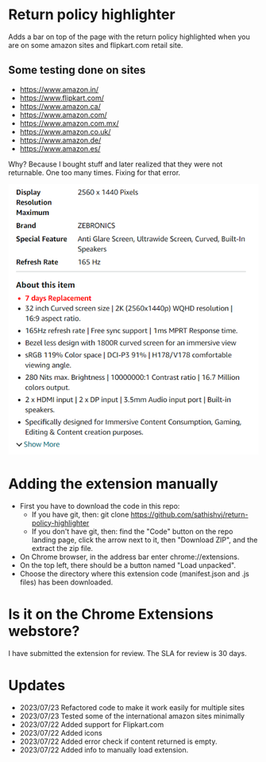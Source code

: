 # Return policy highlighter

Adds a bar on top of the page with the return policy highlighted when you are on some amazon sites and flipkart.com retail site.

## Some testing done on sites

- https://www.amazon.in/
- https://www.flipkart.com/
- https://www.amazon.ca/
- https://www.amazon.com/
- https://www.amazon.com.mx/
- https://www.amazon.co.uk/
- https://www.amazon.de/
- https://www.amazon.es/

Why?
Because I bought stuff and later realized that they were not returnable. One too many times. Fixing for that error.

![Screenshot](screenshot.png)

# Adding the extension manually

- First you have to download the code in this repo:
  - If you have git, then: git clone https://github.com/sathishvj/return-policy-highlighter
  - If you don't have git, then: find the "Code" button on the repo landing page, click the arrow next to it, then "Download ZIP", and the extract the zip file.
- On Chrome browser, in the address bar enter chrome://extensions.
- On the top left, there should be a button named "Load unpacked".
- Choose the directory where this extension code (manifest.json and .js files) has been downloaded.

# Is it on the Chrome Extensions webstore?

I have submitted the extension for review. The SLA for review is 30 days.

# Updates

- 2023/07/23 Refactored code to make it work easily for multiple sites
- 2023/07/23 Tested some of the international amazon sites minimally
- 2023/07/22 Added support for Flipkart.com
- 2023/07/22 Added icons
- 2023/07/22 Added error check if content returned is empty.
- 2023/07/22 Added info to manually load extension.
